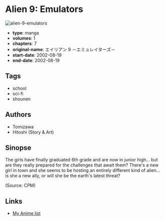 # Alien 9: Emulators

![alien-9-emulators](https://cdn.myanimelist.net/images/manga/1/143949.jpg)

-   **type**: manga
-   **volumes**: 1
-   **chapters**: 7
-   **original-name**: エイリアン 9 －エミュレイターズ－
-   **start-date**: 2002-08-19
-   **end-date**: 2002-08-19

## Tags

-   school
-   sci-fi
-   shounen

## Authors

-   Tomizawa
-   Hitoshi (Story & Art)

## Sinopse

The girls have finally graduated 6th grade and are now in junior high... but are they really prepared for the challenges that await them? There's a new girl in town and she seems to be hosting an entirely different kind of alien... is she a new ally, or will she be the earth's latest threat?

(Source: CPM)

## Links

-   [My Anime list](https://myanimelist.net/manga/890/Alien_9__Emulators)
